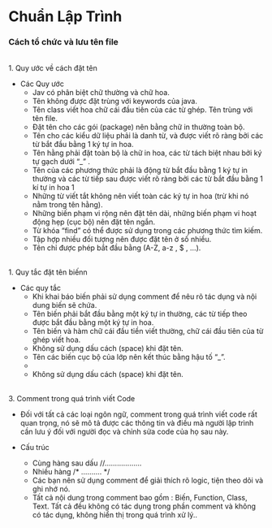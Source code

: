 # Chuẩn Lập Trình
### **Cách tổ chức và lưu tên file**
<br> 1. Quy ước về cách đặt tên<br>
- Các Quy ước
  <ul>
  <li>Jav có phân biệt chữ thường và chữ hoa. </li>
  <li>Tên không được đặt trùng với keywords của java. </li>
  <li>	Tên class viết hoa chữ cái đầu tiên của các từ ghép. Tên trùng với tên file. </li>
   <li>	Đặt tên cho các gói (package) nên bằng chữ in thường toàn bộ.  </li>
     <li>Tên cho các kiểu dữ liệu phải là danh từ, và được viết rõ ràng bởi các từ bắt đầu bằng 1 ký tự in hoa. </li>
       <li>Tên hằng phải đặt toàn bộ là chữ in hoa, các từ tách biệt nhau bởi ký tự gạch dưới “_” .</li>
         <li>Tên của các phương thức phải là động từ bắt đầu bằng 1 ký tự in thường và các từ tiếp sau được viết rõ ràng bởi các từ bắt đầu bằng 1 kí tự in hoa 1</li>
           <li>Những từ viết tắt không nên viết toàn các ký tự in hoa (trừ khi nó nằm trong tên hằng). </li>
             <li>	Những biến phạm vi rộng nên đặt tên dài, những biến phạm vi hoạt động hẹp (cục bộ) nên đặt tên ngắn.</li>
             <li> Từ khóa “find” có thể được sử dụng trong các phương thức tìm kiếm. </li>
              <li> Tập hợp nhiều đối tượng nên được đặt tên ở số nhiều.</li> 
              <li> 	Tên chỉ được phép bắt đầu bằng (A-Z, a-z , $ , …). </li>
  </ul>
 <br> 1. Quy tắc đặt tên biếnn<br>
- Các quy tắc
   <ul>
  <li>	Khi khai báo biến phải sử dụng comment để nêu rõ tác dụng và nội dung biến sẽ chứa.</li>
  <li>Tên biến phải bắt đầu bằng một ký tự in thường, các từ tiếp theo được bắt đầu bằng một ký tự in hoa.</li>
  <li>Tên biến và hàm chữ cái đầu tiền viết thường, chữ cái đầu tiên của từ ghép viết hoa.</li>
  <li>Không sử dụng dấu cách (space) khi đặt tên.</li>
  <li>Tên các biến cục bộ của lớp nên kết thúc bằng hậu tố “_”.</li>
  <li><li>Không sử dụng dấu cách (space) khi đặt tên.</li>
  </ul>
  
 <br> 3. Comment trong quá trình viết Code<br>
- Đối với tất cả các loại ngôn ngữ, comment trong quá trình viết code rất quan trọng, nó sẽ mô tả được các thông tin và điều mà người lập trình cần lưu ý đối với người đọc và chỉnh sửa code của họ sau này.
- Cấu trúc
   <ul>
  <li>Cùng hàng sau dấu //……………… </li>
  <li>Nhiều hàng /* ………. */</li>
  <li>Các bạn nên sử dụng comment để giải thích rõ logic, tiện theo dõi và ghi nhớ nó.</li>
   <li>Tất cả nội dung trong comment bao gồm : Biến, Function, Class, Text. Tất cả đều không có tác dụng trong phần comment và không có tác dụng, không hiển thị trong quá trình xử lý..</li>

  </ul>
   
  
 
 
